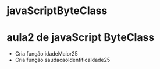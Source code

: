 # javaScriptByteClass
# aula2 de javaScript ByteClass

- Cria função idadeMaior25
- Cria função saudacaoIdentificaIdade25
